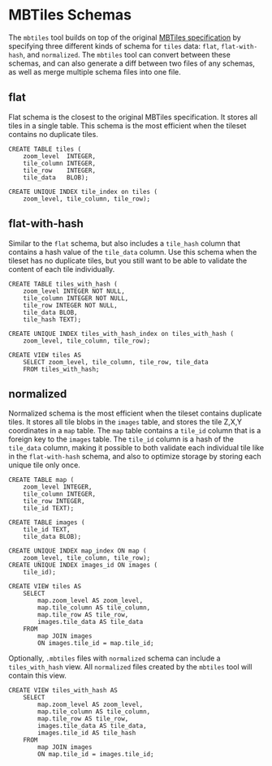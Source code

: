 # MBTiles Schemas
The `mbtiles` tool builds on top of the original [MBTiles specification](https://github.com/mapbox/mbtiles-spec#readme) by specifying three different kinds of schema for `tiles` data: `flat`, `flat-with-hash`, and `normalized`. The `mbtiles` tool can convert between these schemas, and can also generate a diff between two files of any schemas, as well as merge multiple schema files into one file.

## flat
Flat schema is the closest to the original MBTiles specification. It stores all tiles in a single table. This schema is the most efficient when the tileset contains no duplicate tiles.

```sql, ignore
CREATE TABLE tiles (
    zoom_level  INTEGER,
    tile_column INTEGER,
    tile_row    INTEGER,
    tile_data   BLOB);

CREATE UNIQUE INDEX tile_index on tiles (
    zoom_level, tile_column, tile_row);
```

## flat-with-hash
Similar to the `flat` schema, but also includes a `tile_hash` column that contains a hash value of the `tile_data` column. Use this schema when the tileset has no duplicate tiles, but you still want to be able to validate the content of each tile individually.

```sql, ignore
CREATE TABLE tiles_with_hash (
    zoom_level INTEGER NOT NULL,
    tile_column INTEGER NOT NULL,
    tile_row INTEGER NOT NULL,
    tile_data BLOB,
    tile_hash TEXT);

CREATE UNIQUE INDEX tiles_with_hash_index on tiles_with_hash (
    zoom_level, tile_column, tile_row);

CREATE VIEW tiles AS
    SELECT zoom_level, tile_column, tile_row, tile_data
    FROM tiles_with_hash;
```

## normalized
Normalized schema is the most efficient when the tileset contains duplicate tiles. It stores all tile blobs in the `images` table, and stores the tile Z,X,Y coordinates in a `map` table. The `map` table contains a `tile_id` column that is a foreign key to the `images` table. The `tile_id` column is a hash of the `tile_data` column, making it possible to both validate each individual tile like in the `flat-with-hash` schema, and also to optimize storage by storing each unique tile only once.

```sql, ignore
CREATE TABLE map (
    zoom_level INTEGER,
    tile_column INTEGER,
    tile_row INTEGER,
    tile_id TEXT);

CREATE TABLE images (
    tile_id TEXT,
    tile_data BLOB);

CREATE UNIQUE INDEX map_index ON map (
    zoom_level, tile_column, tile_row);
CREATE UNIQUE INDEX images_id ON images (
    tile_id);

CREATE VIEW tiles AS
    SELECT
        map.zoom_level AS zoom_level,
        map.tile_column AS tile_column,
        map.tile_row AS tile_row,
        images.tile_data AS tile_data
    FROM
        map JOIN images
        ON images.tile_id = map.tile_id;
```

Optionally, `.mbtiles` files with `normalized` schema can include a `tiles_with_hash` view. All `normalized` files created by the `mbtiles` tool will contain this view.

```sql, ignore
CREATE VIEW tiles_with_hash AS
    SELECT
        map.zoom_level AS zoom_level,
        map.tile_column AS tile_column,
        map.tile_row AS tile_row,
        images.tile_data AS tile_data,
        images.tile_id AS tile_hash
    FROM
        map JOIN images
        ON map.tile_id = images.tile_id;
```
